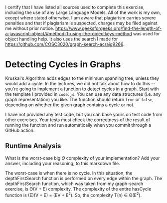 I certify that I have listed all sources used to complete this exercise, including the use of any Large Language Models. All of the work is my own, except where stated otherwise. I am aware that plagiarism carries severe penalties and that if plagiarism is suspected, charges may be filed against me without prior notice. https://www.geeksforgeeks.org/find-the-length-of-a-javascript-object/#method-1-using-the-objectkeys-method was used for object handling help. It also uses the search I made for https://github.com/COSC3020/graph-search-acraig9266.
# Detecting Cycles in Graphs

Kruskal's Algorithm adds edges to the minimum spanning tree, unless they would
add a cycle. In the lectures, we did not talk about how to do this -- you're
going to implement a function to detect cycles in a graph. Start with the
template I provided in `code.js`. You can use any data structures (i.e. any
graph representation) you like. The function should return `true` or `false`,
depending on whether the given graph contains a cycle or not.

I have not provided any test code, but you can base yours on test code from
other exercises. Your tests must check the correctness of the result of running
the function and run automatically when you commit through a GitHub action.

## Runtime Analysis

What is the worst-case big $\Theta$ complexity of your implementation? Add your
answer, including your reasoning, to this markdown file.

The worst-case is when there is no cycle. In this situation, the depthFirstSearch function is performed on every edge within the graph. The depthFirstSearch function, which was taken from my graph-search exercise, is Θ(V + E) complexity. The complexity of the entire hasCycle function is (E)(V + E) = (EV + E<sup>2</sup>). So, the complexity T(n) ∈ Θ(E<sup>2</sup>).
